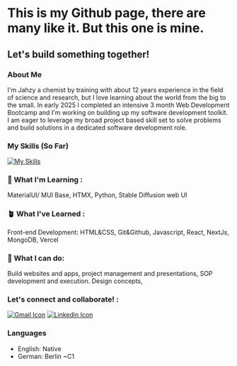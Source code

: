 <!--##  Like chemistry, software development isn't magic, but it sure feels like it when it works.  Let’s make the kind of software that _feels_ like magic!
<p align="center">
  <img src="https://img.freepik.com/premium-vector/chemistry-is-magic-it-is-just-science-chemistry-banner-with-lettering_499431-80.jpg" alt='Science not magic!'/>
</p>-->


# This is my Github page, there are many like it. But this one is mine.
## Let's build something together!

### About Me
I'm Jahzy a chemist by training with about 12 years experience in the field of science and research, but I love learning about the world from the big to the small. In early 2025 I completed an intensive 3 month Web Development Bootcamp and I'm working on building up my software development toolkit. I am eager to leverage my broad project based skill set to solve problems and build solutions in a dedicated software development role. 

### My Skills (So Far)
[![My Skills](https://skillicons.dev/icons?i=html,css,js,git,react,nextjs,materialui,mongodb,py,vscode,discord,instagram,ai,ps&perline=5)](https://skillicons.dev)
<!-- want to order by proficiency -->

### 🌱 What I'm Learning :
MaterialUI/ MUI Base, HTMX, Python, Stable Diffusion web UI

### 🪴 What I've Learned :
Front-end Development: HTML&CSS, Git&Github, Javascript, React, NextJs, MongoDB, Vercel

### 🌳 What I can do:
Build websites and apps, project management and presentations, SOP development and execution.
Design concepts, 



### Let's connect and collaborate! :
[![Gmail Icon](https://skillicons.dev/icons?i=gmail)](mailto:jahzerahj@gmail.com)
[![Linkedin Icon](https://skillicons.dev/icons?i=linkedin)](https://www.linkedin.com/in/jahzyjahzerah/)

### Languages
- English: Native
- German: Berlin ~C1




<!--

### Ordered List
1. Word

### Unordered List
  - First Item
  - Second Item
  - 

- 🔭 I’m currently working on ...
- 🌱 I’m currently learning ...
- 👯 I’m looking to collaborate on ...
- 🤔 I’m looking for help with ...
- 💬 Ask me about ...
- 📫 How to reach me: ...
- 😄 Pronouns: ...
- ⚡ Fun fact: ...
-->

